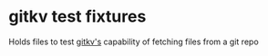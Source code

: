 # gitkv test fixtures

Holds files to test [gitkv's](https://github.com/intenthq/gitkv) capability of fetching files from a git repo
